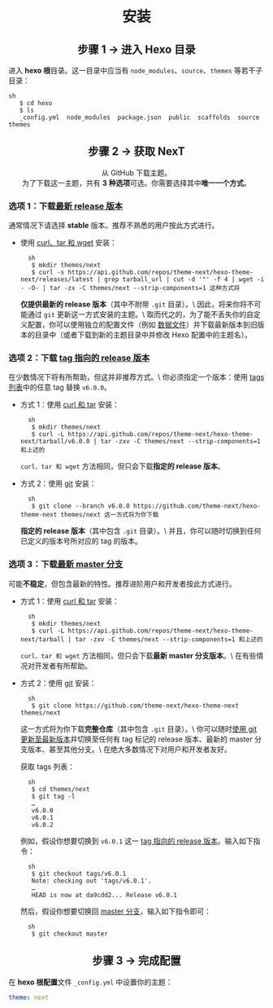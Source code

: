 <h1 align="center">安装</h1>

<h2 align="center">步骤 1 &rarr; 进入 Hexo 目录</h2>

进入 **hexo 根**目录。这一目录中应当有 `node_modules`、`source`、`themes` 等若干子目录： 

    sh
       $ cd hexo
       $ ls
       _config.yml  node_modules  package.json  public  scaffolds  source  themes

<h2 align="center">步骤 2 &rarr; 获取 NexT</h2>

<p align="center">
  从 GitHub 下载主题。</br> 为了下载这一主题，共有 <b>3 种选项</b>可选。你需要选择其中<b>唯一一个方式</b>。
</p>

### 选项 1：下载[最新 release 版本](https://github.com/theme-next/hexo-theme-next/releases/latest)

通常情况下请选择 **stable** 版本。推荐不熟悉的用户按此方式进行。

- 使用 [curl、tar 和 wget](http://lmgtfy.com/?q=linux+curl+tar+wget+install) 安装：
    
        sh
         $ mkdir themes/next
         $ curl -s https://api.github.com/repos/theme-next/hexo-theme-next/releases/latest | grep tarball_url | cut -d '"' -f 4 | wget -i - -O- | tar -zx -C themes/next --strip-components=1 这种方式将
    
    **仅提供最新的 release 版本**（其中不附带 `.git` 目录）。\ 因此，将来你将不可能通过 `git` 更新这一方式安装的主题。\ 取而代之的，为了能不丢失你的自定义配置，你可以使用独立的配置文件（例如 [数据文件](https://github.com/theme-next/hexo-theme-next/blob/master/docs/zh-Hans/DATA-FILES.md)）并下载最新版本到旧版本的目录中（或者下载到新的主题目录中并修改 Hexo 配置中的主题名）。

### 选项 2：下载 [tag 指向的 release 版本](https://github.com/theme-next/hexo-theme-next/releases)

在少数情况下将有所帮助，但这并非推荐方式。\ 你必须指定一个版本：使用 [tags 列表](https://github.com/theme-next/hexo-theme-next/tags)中的任意 tag 替换 `v6.0.0`。

- 方式 1：使用 [curl 和 tar](http://lmgtfy.com/?q=linux+curl+tar+install) 安装：
    
        sh
         $ mkdir themes/next
         $ curl -L https://api.github.com/repos/theme-next/hexo-theme-next/tarball/v6.0.0 | tar -zxv -C themes/next --strip-components=1 和上述的 
    
    `curl、tar 和 wget` 方法相同，但只会下载**指定的 release 版本**。

- 方式 2：使用 [git](http://lmgtfy.com/?q=linux+git+install) 安装：
    
        sh
         $ git clone --branch v6.0.0 https://github.com/theme-next/hexo-theme-next themes/next 这一方式将为你下载
    
    **指定的 release 版本**（其中包含 `.git` 目录）。\ 并且，你可以随时切换到任何已定义的版本号所对应的 tag 的版本。

### 选项 3：下载[最新 master 分支](https://github.com/theme-next/hexo-theme-next/archive/master.zip)

可能**不稳定**，但包含最新的特性。推荐进阶用户和开发者按此方式进行。

- 方式 1：使用 [curl 和 tar](http://lmgtfy.com/?q=linux+curl+tar+install) 安装：
    
        sh
         $ mkdir themes/next
         $ curl -L https://api.github.com/repos/theme-next/hexo-theme-next/tarball | tar -zxv -C themes/next --strip-components=1 和上述的 
    
    `curl、tar 和 wget` 方法相同，但只会下载**最新 master 分支版本**。\ 在有些情况对开发者有所帮助。

- 方式 2：使用 [git](http://lmgtfy.com/?q=linux+git+install) 安装：
    
        sh
         $ git clone https://github.com/theme-next/hexo-theme-next themes/next
    
    这一方式将为你下载**完整仓库**（其中包含 `.git` 目录）。\ 你可以随时[使用 git 更新至最新版本](https://github.com/theme-next/hexo-theme-next/blob/master/docs/zh-Hans/README.md#update)并切换至任何有 tag 标记的 release 版本、最新的 master 分支版本、甚至其他分支。\ 在绝大多数情况下对用户和开发者友好。
    
    获取 tags 列表：
    
        sh
         $ cd themes/next
         $ git tag -l
         …
         v6.0.0
         v6.0.1
         v6.0.2
    
    例如，假设你想要切换到 `v6.0.1` 这一 [tag 指向的 release 版本](https://github.com/theme-next/hexo-theme-next/tags)。输入如下指令：
    
        sh
         $ git checkout tags/v6.0.1
         Note: checking out 'tags/v6.0.1'.
         …
         HEAD is now at da9cdd2... Release v6.0.1
    
    然后，假设你想要切换回 [master 分支](https://github.com/theme-next/hexo-theme-next/commits/master)，输入如下指令即可：
    
        sh
         $ git checkout master

<h2 align="center">步骤 3 &rarr; 完成配置</h2>

在 **hexo 根配置**文件 `_config.yml` 中设置你的主题：

```yml
theme: next
```